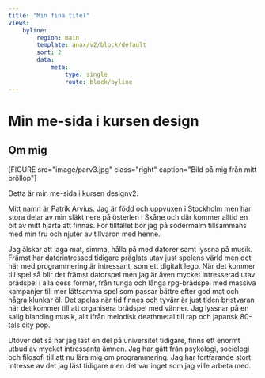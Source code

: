 ```yaml
---
title: "Min fina titel"
views:
    byline:
        region: main
        template: anax/v2/block/default
        sort: 2
        data:
            meta: 
                type: single
                route: block/byline
---
```

Min me-sida i kursen design
=========================

Om mig
--------

[FIGURE src="image/parv3.jpg" class="right" caption="Bild på mig från mitt bröllop"]

Detta är min me-sida i kursen designv2.

Mitt namn är Patrik Arvius. Jag är född och uppvuxen i Stockholm men har stora delar av min släkt nere på österlen i Skåne och där kommer alltid en bit av mitt hjärta att finnas. För
tillfället bor jag på södermalm tillsammans med min fru och njuter av tillvaron med henne.

Jag älskar att laga mat, simma, hålla på med datorer samt lyssna på musik. Främst har datorintressed tidigare präglats utav just spelens värld men det här med programmering är
intressant, som ett digitalt lego. När det kommer till spel så blir det främst datorspel men jag är även mycket intresserad utav brädspel i alla dess former, från tunga och långa
rpg-brädspel med massiva kampanjer till mer lättsamma spel som passar bättre efter god mat och några klunkar öl. Det spelas när tid finnes och tyvärr är just tiden bristvaran när det
kommer till att organisera brädspel med vänner. Jag lyssnar på en salig blanding musik, allt ifrån melodisk deathmetal till rap och japansk 80-tals city pop.

Utöver det så har jag läst en del på universitet tidigare, finns ett enormt utbud av mycket intressanta ämnen. Jag har gått från psykologi, sociologi och filosofi till att nu lära mig
om programmering. Jag har fortfarande stort intresse av det jag läst tidigare men det var inget som jag ville arbeta med.
